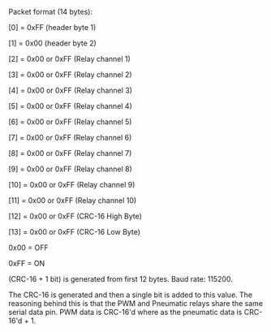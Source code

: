 Packet format (14 bytes):


[0] = 0xFF (header byte 1)

[1] = 0x00 (header byte 2)

[2] = 0x00 or 0xFF (Relay channel 1)

[3] = 0x00 or 0xFF (Relay channel 2)

[4] = 0x00 or 0xFF (Relay channel 3)

[5] = 0x00 or 0xFF (Relay channel 4)

[6] = 0x00 or 0xFF (Relay channel 5)

[7] = 0x00 or 0xFF (Relay channel 6)

[8] = 0x00 or 0xFF (Relay channel 7)

[9] = 0x00 or 0xFF (Relay channel 8)

[10] = 0x00 or 0xFF (Relay channel 9)

[11] = 0x00 or 0xFF (Relay channel 10)

[12] = 0x00 or 0xFF (CRC-16 High Byte)

[13] = 0x00 or 0xFF (CRC-16 Low Byte)


0x00 = OFF

0xFF = ON


(CRC-16 + 1 bit) is generated from first 12 bytes. Baud rate: 115200.


The CRC-16 is generated and then a single bit is added to this value. The reasoning behind this is that the PWM and Pneumatic relays share the same serial data pin. PWM data is CRC-16'd where as the pneumatic data is CRC-16'd + 1.